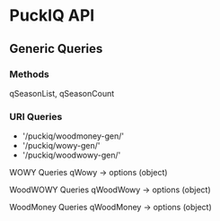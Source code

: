 # PuckIQ API

## Generic Queries
### Methods
qSeasonList, qSeasonCount

### URI Queries
- '/puckiq/woodmoney-gen/<method>'
- '/puckiq/wowy-gen/<method>'
- '/puckiq/woodwowy-gen/<method>'

WOWY Queries
qWowy -> options (object)

WoodWOWY Queries
qWoodWowy -> options (object)

WoodMoney Queries
qWoodMoney -> options (object)

